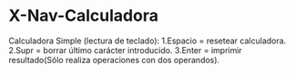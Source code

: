 # X-Nav-Calculadora

Calculadora Simple (lectura de teclado):
	1.Espacio = resetear calculadora.
	2.Supr = borrar último carácter introducido.
	3.Enter = imprimir resultado(Sólo realiza operaciones con dos operandos).